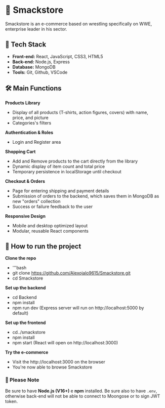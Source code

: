 # 🌱 Smackstore
Smackstore is an e-commerce based on wrestling specifically on WWE, enterprise leader in his sector.

## 🚀 Tech Stack
- **Front-end:** React, JavaScript, CSS3, HTML5
- **Back-end:** Node.js, Express
- **Database:** MongoDB
- **Tools:** Git, Github, VSCode

## 🛠️ Main Functions
**Products Library**
- Display of all products (T-shirts, action figures, covers) with name, price, and picture
- Categories's filters

**Authentication & Roles**
- Login and Register area

**Shopping Cart**
- Add and Remove products to the cart directly from the library
- Dynamic display of item count and total price
- Temporary persistence in localStorage until checkout

**Checkout & Orders**
- Page for entering shipping and payment details
- Submission of orders to the backend, which saves them in MongoDB as new "orders" collection
- Success or failure feedback to the user

**Responsive Design**
- Mobile and desktop optimized layout
- Modular, reusable React components

## 🧪 How to run the project

**Clone the repo**
- '''bash
- git clone https://github.com/Alexojalo9615/Smackstore.git
- cd Smackstore

**Set up the backend**
- cd Backend
- npm install
- npm run dev
(Express server will run on http://localhost:5000 by default)

**Set up the frontend**
- cd../smackstore
- npm install
- npm start
(React will open on http://localhost:3000)

**Try the e-commerce**
- Visit the http://localhost:3000 on the browser
- You're now able to browse Smackstore 

### 👀 Please Note
Be sure to have **Node.js (V16+)** e **npm** installed. Be sure also to have `.env`, otherwise back-end will not be able to connect to Moongose or to sign JWT token.
